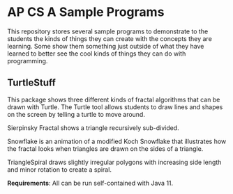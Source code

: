 AP CS A Sample Programs
=============

This repository stores several sample programs to demonstrate to the students the kinds of
things they can create with the concepts they are learning. Some show them something just
outside of what they have learned to better see the cool kinds of things they can do with
programming.

TurtleStuff
-------

This package shows three different kinds of fractal algorithms that can be drawn 
with Turtle. The Turtle tool allows students to draw lines and shapes on the screen by
telling a turtle to move around.

Sierpinsky Fractal shows a triangle recursively sub-divided.

Snowflake is an animation of a modified Koch Snowflake that illustrates how the fractal
looks when triangles are drawn on the sides of a triangle.

TriangleSpiral draws slightly irregular polygons with increasing side length and minor
rotation to create a spiral.

**Requirements**: All can be run self-contained with Java 11.